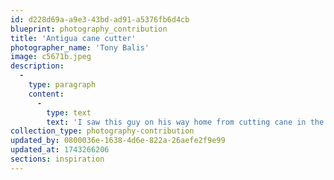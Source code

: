 ```yaml
---
id: d228d69a-a9e3-43bd-ad91-a5376fb6d4cb
blueprint: photography_contribution
title: 'Antigua cane cutter'
photographer_name: 'Tony Balis'
image: c5671b.jpeg
description:
  -
    type: paragraph
    content:
      -
        type: text
        text: 'I saw this guy on his way home from cutting cane in the Parish of St. Paul in Antigua and immediately thought "photograph!" He had imagined I was a tourist who might want to buy drugs, so he was surprised and delighted by my request merely for a photo. I suggested he ride out into the field next to the road, then turn and charge towards me, machete in full regard. He happily agreed, each of us enjoying the play.'
collection_type: photography-contribution
updated_by: 0800036e-1638-4d6e-822a-26aefe2f9e99
updated_at: 1743266206
sections: inspiration
---
```

